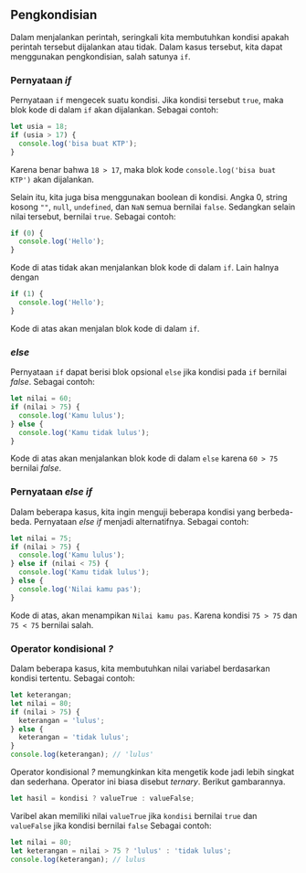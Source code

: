 ## Pengkondisian

Dalam menjalankan perintah, seringkali kita membutuhkan kondisi apakah perintah tersebut dijalankan atau tidak. Dalam kasus tersebut, kita dapat menggunakan pengkondisian, salah satunya `if`.

### Pernyataan _if_

Pernyataan `if` mengecek suatu kondisi. Jika kondisi tersebut `true`, maka blok kode di dalam `if` akan dijalankan. Sebagai contoh:

```js
let usia = 18;
if (usia > 17) {
  console.log('bisa buat KTP');
}
```

Karena benar bahwa `18 > 17`, maka blok kode `console.log('bisa buat KTP')` akan dijalankan.

Selain itu, kita juga bisa menggunakan boolean di kondisi. Angka 0, string kosong `""`, `null`, `undefined`, dan `NaN` semua bernilai `false`. Sedangkan selain nilai tersebut, bernilai `true`. Sebagai contoh:

```js
if (0) {
  console.log('Hello');
}
```

Kode di atas tidak akan menjalankan blok kode di dalam `if`. Lain halnya dengan

```js
if (1) {
  console.log('Hello');
}
```

Kode di atas akan menjalan blok kode di dalam `if`.

### _else_

Pernyataan `if` dapat berisi blok opsional `else` jika kondisi pada `if` bernilai _false_. Sebagai contoh:

```js
let nilai = 60;
if (nilai > 75) {
  console.log('Kamu lulus');
} else {
  console.log('Kamu tidak lulus');
}
```

Kode di atas akan menjalankan blok kode di dalam `else` karena `60 > 75` bernilai _false_.

### Pernyataan _else if_

Dalam beberapa kasus, kita ingin menguji beberapa kondisi yang berbeda-beda. Pernyataan _else if_ menjadi alternatifnya. Sebagai contoh:

```js
let nilai = 75;
if (nilai > 75) {
  console.log('Kamu lulus');
} else if (nilai < 75) {
  console.log('Kamu tidak lulus');
} else {
  console.log('Nilai kamu pas');
}
```

Kode di atas, akan menampikan `Nilai kamu pas`. Karena kondisi `75 > 75` dan `75 < 75` bernilai salah.

### Operator kondisional _?_

Dalam beberapa kasus, kita membutuhkan nilai variabel berdasarkan kondisi tertentu. Sebagai contoh:

```js
let keterangan;
let nilai = 80;
if (nilai > 75) {
  keterangan = 'lulus';
} else {
  keterangan = 'tidak lulus';
}
console.log(keterangan); // 'lulus'
```

Operator kondisional _?_ memungkinkan kita mengetik kode jadi lebih singkat dan sederhana. Operator ini biasa disebut _ternary_. Berikut gambarannya.

```js
let hasil = kondisi ? valueTrue : valueFalse;
```

Varibel akan memiliki nilai `valueTrue` jika `kondisi` bernilai `true` dan `valueFalse` jika kondisi bernilai `false`
Sebagai contoh:

```js
let nilai = 80;
let keterangan = nilai > 75 ? 'lulus' : 'tidak lulus';
console.log(keterangan); // lulus
```
